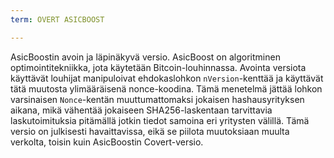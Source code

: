 ```yaml
---
term: OVERT ASICBOOST

---
```

AsicBoostin avoin ja läpinäkyvä versio. AsicBoost on algoritminen optimointitekniikka, jota käytetään Bitcoin-louhinnassa. Avointa versiota käyttävät louhijat manipuloivat ehdokaslohkon `nVersion`-kenttää ja käyttävät tätä muutosta ylimääräisenä nonce-koodina. Tämä menetelmä jättää lohkon varsinaisen `Nonce`-kentän muuttumattomaksi jokaisen hashausyrityksen aikana, mikä vähentää jokaiseen SHA256-laskentaan tarvittavia laskutoimituksia pitämällä jotkin tiedot samoina eri yritysten välillä. Tämä versio on julkisesti havaittavissa, eikä se piilota muutoksiaan muulta verkolta, toisin kuin AsicBoostin Covert-versio.